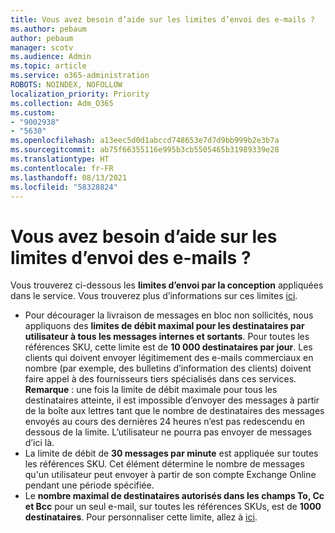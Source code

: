 ```yaml
---
title: Vous avez besoin d’aide sur les limites d’envoi des e-mails ?
ms.author: pebaum
author: pebaum
manager: scotv
ms.audience: Admin
ms.topic: article
ms.service: o365-administration
ROBOTS: NOINDEX, NOFOLLOW
localization_priority: Priority
ms.collection: Adm_O365
ms.custom:
- "9002938"
- "5630"
ms.openlocfilehash: a13eec5d0d1abccd748653e7d7d9bb999b2e3b7a
ms.sourcegitcommit: ab75f66355116e995b3cb5505465b31989339e28
ms.translationtype: HT
ms.contentlocale: fr-FR
ms.lasthandoff: 08/13/2021
ms.locfileid: "58328824"
---
```

# <a name="need-help-with-email-sending-limits"></a>Vous avez besoin d’aide sur les limites d’envoi des e-mails ?

Vous trouverez ci-dessous les **limites d’envoi par la conception** appliquées dans le service. Vous trouverez plus d’informations sur ces limites [ici](https://docs.microsoft.com/office365/servicedescriptions/exchange-online-service-description/exchange-online-limits#receiving-and-sending-limits).

- Pour décourager la livraison de messages en bloc non sollicités, nous appliquons des **limites de débit maximal pour les destinataires par utilisateur à tous les messages internes et sortants**. Pour toutes les références SKU, cette limite est de **10 000 destinataires par jour**.  Les clients qui doivent envoyer légitimement des e-mails commerciaux en nombre (par exemple, des bulletins d’information des clients) doivent faire appel à des fournisseurs tiers spécialisés dans ces services.
    **Remarque** : une fois la limite de débit maximale pour tous les destinataires atteinte, il est impossible d’envoyer des messages à partir de la boîte aux lettres tant que le nombre de destinataires des messages envoyés au cours des dernières 24 heures n’est pas redescendu en dessous de la limite. L’utilisateur ne pourra pas envoyer de messages d’ici là.
- La limite de débit de **30 messages par minute** est appliquée sur toutes les références SKU. Cet élément détermine le nombre de messages qu'un utilisateur peut envoyer à partir de son compte Exchange Online pendant une période spécifiée.
- Le **nombre maximal de destinataires autorisés dans les champs To, Cc et Bcc** pour un seul e-mail, sur toutes les références SKUs, est de **1000 destinataires**. Pour personnaliser cette limite, allez à [ici](https://techcommunity.microsoft.com/t5/exchange-team-blog/customizable-recipient-limits-in-office-365/ba-p/1183228).
